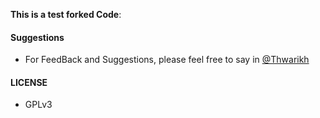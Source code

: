 

**This is a test forked Code**:

#### Suggestions

- For FeedBack and Suggestions, please feel free to say in [@Thwarikh](https://telegram.org/thwarikh)

#### LICENSE
- GPLv3
